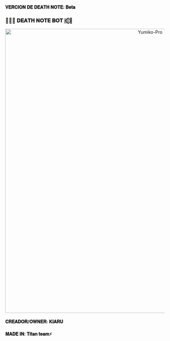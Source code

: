 #### 𝐕𝐄𝐑𝐂𝐈𝐎𝐍 𝐃𝐄 𝐃𝐄𝐀𝚻𝐇 𝐍𝐎𝚻𝐄: 𝐁𝐞𝐭𝐚
### ░⃟🌸 𝐃𝐄𝐀𝚻𝐇 𝐍𝐎𝚻𝐄 𝐁𝐎𝐓 ░⃟🌸
<p align="center">
<img src="https://telegra.ph/file/6ab031b1f73b0ec4a157d.jpg" alt="Yumiko-Pro" width="900"/>
</p>

#### 𝐂𝐑𝐄𝐀𝐃𝐎𝐑/𝐎𝐖𝐍𝐄𝐑: 𝐊𝐈𝐀𝐑𝐔
#### 𝐌𝐀𝐃𝐄 𝐈𝐍: 𝐓𝐢𝐭𝐚𝐧 𝐭𝐞𝐚𝐦⚡



